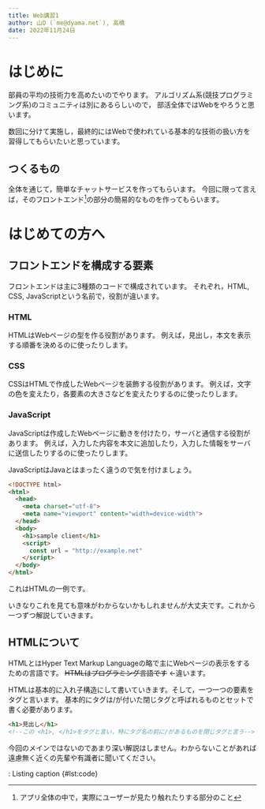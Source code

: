 ```yaml
---
title: Web講習1
author: 山D (`me@dyama.net`), 高橋
date: 2022年11月24日
---
```


# はじめに

部員の平均の技術力を高めたいのでやります。
アルゴリズム系(競技プログラミング系)のコミュニティは別にあるらしいので，
部活全体ではWebをやろうと思います。

数回に分けて実施し，最終的にはWebで使われている基本的な技術の扱い方を習得してもらいたいと思っています。

## つくるもの

全体を通じて，簡単なチャットサービスを作ってもらいます。
今回に限って言えば，そのフロントエンド[^front]の部分の簡易的なものを作ってもらいます。

[^front]: アプリ全体の中で，実際にユーザーが見たり触れたりする部分のこと

# はじめての方へ
## フロントエンドを構成する要素

フロントエンドは主に3種類のコードで構成されています。
それぞれ，HTML, CSS, JavaScriptという名前で，役割が違います。

### HTML
HTMLはWebページの型を作る役割があります。
例えば，見出し，本文を表示する順番を決めるのに使ったりします。

### CSS
CSSはHTMLで作成したWebページを装飾する役割があります。
例えば，文字の色を変えたり，各要素の大きさなどを変えたりするのに使ったりします。

### JavaScript
JavaScriptは作成したWebページに動きを付けたり，サーバと通信する役割があります。
例えば，入力した内容を本文に追加したり，入力した情報をサーバに送信したりするのに使ったりします。

JavaScriptはJavaとはまったく違うので気を付けましょう。


```html
<!DOCTYPE html>
<html>
  <head>
    <meta charset="utf-8">
    <meta name="viewport" content="width=device-width">
  </head>
  <body>
    <h1>sample client</h1>
    <script>
      const url = "http://example.net"
    </script>
  </body>
</html>
```

これはHTMLの一例です。

いきなりこれを見ても意味がわからないかもしれませんが大丈夫です。これから一つずつ解説していきます。

## HTMLについて
HTMLとはHyper Text Markup Languageの略で主にWebページの表示をするための言語です。
~~HTMLはプログラミング言語です~~ ←違います。

HTMLは基本的に入れ子構造にして書いていきます。そして，一つ一つの要素をタグと言います。
基本的にタグは/が付いた閉じタグと呼ばれるものとセットで書く必要があります。
```html
<h1>見出し</h1> 
<!--この <h1>, </h1>をタグと言い，特にタグ名の前に/があるものを閉じタグと言う-->
```

今回のメインではないのであまり深い解説はしません。わからないことがあれば遠慮無く近くの先輩や有識者に聞いてください。







: Listing caption {#lst:code}
